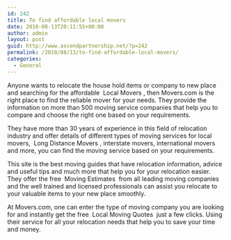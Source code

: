 ```yaml
---
id: 242
title: To find affordable local movers
date: 2010-08-13T20:11:55+00:00
author: admin
layout: post
guid: http://www.ascendpartnership.net/?p=242
permalink: /2010/08/13/to-find-affordable-local-movers/
categories:
  - General
---
```

Anyone wants to relocate the house hold items or company to new place and searching for the affordable &nbsp;Local Movers&nbsp;, then Movers.com is the right place to find the reliable mover for your needs. They provide the information on more than 500 moving service companies that help you to compare and choose the right one based on your requirements.

They have more than 30 years of experience in this field of relocation industry and offer details of different types of moving services for local movers, &nbsp;Long Distance Movers&nbsp;, interstate movers, international movers and more, you can find the moving service based on your requirements.

This site is the best moving guides that have relocation information, advice and useful tips and much more that help you for your relocation easier. They offer the free &nbsp;Moving Estimates&nbsp; from all leading moving companies and the well trained and licensed professionals can assist you relocate to your valuable items to your new place smoothly.

At Movers.com, one can enter the type of moving company you are looking for and instantly get the free &nbsp;Local Moving Quotes&nbsp; just a few clicks. Using their service for all your relocation needs that help you to save your time and money.